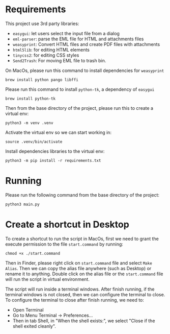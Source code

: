 Requirements
===============================================
This project use 3rd party libraries:

- `easygui`: let users select the input file from a dialog
- `eml-parser`: parse the EML file for HTML and attachments files
- `weasyprint`: Convert HTML files and create PDF files with attachments
- `html5lib`: for editing HTML elements
- `tinycss2`: for editing CSS styles
- `Send2Trash`: For moving EML file to trash bin. 


On MacOs, please run this command to install dependencies for `weasyprint`
```
brew install python pango libffi
```

Please run this command to install `python-tk`, a dependency of `easygui`
```
brew install python-tk
```

Then from the base directory of the project, please run this to create a virtual env:
```
python3 -m venv .venv
```

Activate the virtual env so we can start working in:
```
source .venv/bin/activate
```


Install dependencies libraries to the virtual env:
```
python3 -m pip install -r requirements.txt
```

Running
===============================================
Please run the following command from the base directory of the project:
```
python3 main.py
```

Create a shortcut in Desktop 
===============================================
To create a shortcut to run the script in MacOs, first we need to grant the execute permission to the file `start.command` by running:
```
chmod +x ./start.command
```

Then in Finder, please right click on `start.command` file and select `Make Alias`. Then we can copy the alias file anywhere (such as Desktop) or rename it to anything. 
Double click on the alias file or the `start.command` file will run the script in virtual environment.

The script will run inside a terminal windows. After finish running, if the terminal windows is not closed, then we can configure the terminal to close. To configure the terminal to close after finish running, we need to:
- Open Terminal 
- Go to Menu Terminal -> Preferences...
- Then in tab Shell, in "When the shell exists:", we select "Close if the shell exited cleanly". 